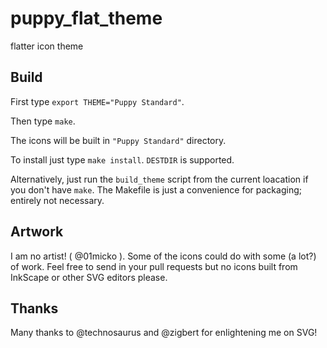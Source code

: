 # puppy_flat_theme
flatter icon theme


## Build

First type `export THEME="Puppy Standard"`.

Then type `make`.

The icons will be built in `"Puppy Standard"` directory.

To install just type `make install`. `DESTDIR` is supported.

Alternatively, just run the `build_theme` script from the current loacation
if you don't have `make`. The Makefile is just a convenience for packaging;
entirely not necessary.

## Artwork

I am no artist! ( @01micko ). Some of the icons could do with some (a lot?)
of work. Feel free to send in your pull requests but no icons built from InkScape 
or other SVG editors please.

## Thanks

Many thanks to @technosaurus and @zigbert for enlightening me on SVG!
